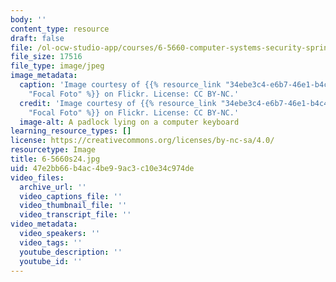 ```yaml
---
body: ''
content_type: resource
draft: false
file: /ol-ocw-studio-app/courses/6-5660-computer-systems-security-spring-2024/6-5660s24.jpg
file_size: 17516
file_type: image/jpeg
image_metadata:
  caption: 'Image courtesy of {{% resource_link "34ebe3c4-e6b7-46e1-b4c4-02f5a635d158"
    "Focal Foto" %}} on Flickr. License: CC BY-NC.'
  credit: 'Image courtesy of {{% resource_link "34ebe3c4-e6b7-46e1-b4c4-02f5a635d158"
    "Focal Foto" %}} on Flickr. License: CC BY-NC.'
  image-alt: A padlock lying on a computer keyboard
learning_resource_types: []
license: https://creativecommons.org/licenses/by-nc-sa/4.0/
resourcetype: Image
title: 6-5660s24.jpg
uid: 47e2bb66-b4ac-4be9-9ac3-c10e34c974de
video_files:
  archive_url: ''
  video_captions_file: ''
  video_thumbnail_file: ''
  video_transcript_file: ''
video_metadata:
  video_speakers: ''
  video_tags: ''
  youtube_description: ''
  youtube_id: ''
---
```

